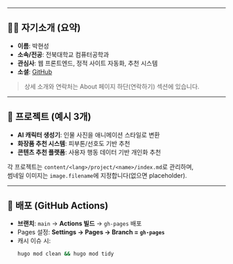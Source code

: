 
---

## 🧑‍💼 자기소개 (요약)
- **이름**: 박현성  
- **소속/전공**: 전북대학교 컴퓨터공학과  
- **관심사**: 웹 프론트엔드, 정적 사이트 자동화, 추천 시스템  
- **소셜**: [GitHub](https://github.com/<USERNAME>)  

> 상세 소개와 연락처는 About 페이지 하단(연락하기) 섹션에 있습니다.

---

## 🧪 프로젝트 (예시 3개)
- **AI 캐릭터 생성기**: 인물 사진을 애니메이션 스타일로 변환  
- **화장품 추천 시스템**: 피부톤/선호도 기반 추천  
- **콘텐츠 추천 플랫폼**: 사용자 행동 데이터 기반 개인화 추천

각 프로젝트는 `content/<lang>/project/<name>/index.md`로 관리하며,  
썸네일 이미지는 `image.filename`에 지정합니다(없으면 placeholder).

---

## 🚀 배포 (GitHub Actions)

- **브랜치**: `main` → **Actions 빌드** → `gh-pages` 배포  
- Pages 설정: **Settings → Pages → Branch = `gh-pages`**  
- 캐시 이슈 시:
  ```bash
  hugo mod clean && hugo mod tidy

